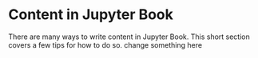 Content in Jupyter Book
=======================

There are many ways to write content in Jupyter Book. This short section
covers a few tips for how to do so.
change something here